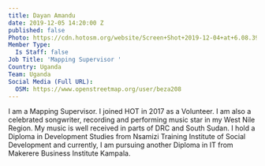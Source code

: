 ```yaml
---
title: Dayan Amandu
date: 2019-12-05 14:20:00 Z
published: false
Photo: https://cdn.hotosm.org/website/Screen+Shot+2019-12-04+at+6.08.39+PM.png
Member Type:
  Is Staff: false
Job Title: 'Mapping Supervisor '
Country: Uganda
Team: Uganda
Social Media (Full URL):
  OSM: https://www.openstreetmap.org/user/beza208
---
```


I am a Mapping Supervisor. I joined HOT in 2017 as a Volunteer. I am also a celebrated songwriter, recording and performing music star in my West Nile Region. My music is well received in parts of DRC and South Sudan. I hold a Diploma in Development Studies from Nsamizi Training Institute of Social Development and currently, I am pursuing another Diploma in IT from Makerere Business Institute Kampala.